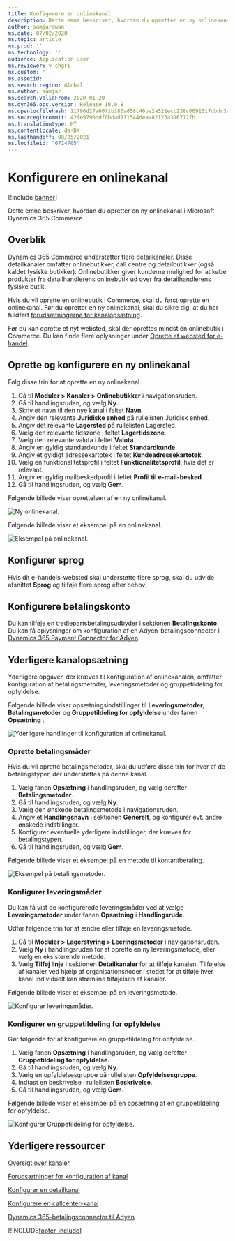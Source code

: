 ```yaml
---
title: Konfigurere en onlinekanal
description: Dette emne beskriver, hvordan du opretter en ny onlinekanal i Microsoft Dynamics 365 Commerce.
author: samjarawan
ms.date: 07/02/2020
ms.topic: article
ms.prod: ''
ms.technology: ''
audience: Application User
ms.reviewer: v-chgri
ms.custom: ''
ms.assetid: ''
ms.search.region: Global
ms.author: samjar
ms.search.validFrom: 2020-01-20
ms.dyn365.ops.version: Release 10.0.8
ms.openlocfilehash: 11796d27a6071b180ad58c46ba2a521ecc238c6091517dbdc3a4f153b3d81749
ms.sourcegitcommit: 42fe9790ddf0bdad911544deaa82123a396712fb
ms.translationtype: HT
ms.contentlocale: da-DK
ms.lasthandoff: 08/05/2021
ms.locfileid: "6714705"
---
```

# <a name="set-up-an-online-channel"></a>Konfigurere en onlinekanal


[!include [banner](includes/banner.md)]

Dette emne beskriver, hvordan du opretter en ny onlinekanal i Microsoft Dynamics 365 Commerce.

## <a name="overview"></a>Overblik

Dynamics 365 Commerce understøtter flere detailkanaler. Disse detailkanaler omfatter onlinebutikker, call centre og detailbutikker (også kaldet fysiske butikker). Onlinebutikker giver kunderne mulighed for at købe produkter fra detailhandlerens onlinebutik ud over fra detailhandlerens fysiske butik.

Hvis du vil oprette en onlinebutik i Commerce, skal du først oprette en onlinekanal. Før du opretter en ny onlinekanal, skal du sikre dig, at du har fuldført [forudsætningerne for kanalopsætning](channels-prerequisites.md).

Før du kan oprette et nyt websted, skal der oprettes mindst én onlinebutik i Commerce. Du kan finde flere oplysninger under [Oprette et websted for e-handel](create-ecommerce-site.md).

## <a name="create-and-configure-a-new-online-channel"></a>Oprette og konfigurere en ny onlinekanal

Følg disse trin for at oprette en ny onlinekanal.

1. Gå til **Moduler \> Kanaler \> Onlinebutikker** i navigationsruden.
1. Gå til handlingsruden, og vælg **Ny**.
1. Skriv et navn til den nye kanal i feltet **Navn**.
1. Angiv den relevante **Juridiske enhed** på rullelisten Juridisk enhed.
1. Angiv det relevante **Lagersted** på rullelisten Lagersted.
1. Vælg den relevante tidszone i feltet **Lagertidszone**.
1. Vælg den relevante valuta i feltet **Valuta**.
1. Angiv en gyldig standardkunde i feltet **Standardkunde**.
1. Angiv et gyldigt adressekartotek i feltet **Kundeadressekartotek**.
1. Vælg en funktionalitetsprofil i feltet **Funktionalitetsprofil**, hvis det er relevant.
1. Angiv en gyldig mailbeskedprofil i feltet **Profil til e-mail-besked**.
1. Gå til handlingsruden, og vælg **Gem**.

Følgende billede viser oprettelsen af en ny onlinekanal.

![Ny onlinekanal.](media/channel-setup-online-1.png)

Følgende billede viser et eksempel på en onlinekanal.

![Eksempel på onlinekanal.](media/channel-setup-online-2.png)

## <a name="set-up-languages"></a>Konfigurer sprog

Hvis dit e-handels-websted skal understøtte flere sprog, skal du udvide afsnittet **Sprog** og tilføje flere sprog efter behov.

## <a name="set-up-payment-account"></a>Konfigurere betalingskonto

Du kan tilføje en tredjepartsbetalingsudbyder i sektionen **Betalingskonto**. Du kan få oplysninger om konfiguration af en Adyen-betalingsconnector i [Dynamics 365 Payment Connector for Adyen](./dev-itpro/adyen-connector.md).

## <a name="additional-channel-setup"></a>Yderligere kanalopsætning

Yderligere opgaver, der kræves til konfiguration af onlinekanalen, omfatter konfiguration af betalingsmetoder, leveringsmetoder og gruppetildeling for opfyldelse.

Følgende billede viser opsætningsindstillinger til **Leveringsmetoder**, **Betalingsmetoder** og **Gruppetildeling for opfyldelse** under fanen **Opsætning** .

![Yderligere handlinger til konfiguration af onlinekanal.](media/channel-setup-online-3.png)

### <a name="set-up-payment-methods"></a>Oprette betalingsmåder

Hvis du vil oprette betalingsmetoder, skal du udføre disse trin for hver af de betalingstyper, der understøttes på denne kanal.

1. Vælg fanen **Opsætning** i handlingsruden, og vælg derefter **Betalingsmetoder**.
1. Gå til handlingsruden, og vælg **Ny**.
1. Vælg den ønskede betalingsmetode i navigationsruden.
1. Angiv et **Handlingsnavn** i sektionen **Generelt**, og konfigurer evt. andre ønskede indstillinger.
1. Konfigurer eventuelle yderligere indstillinger, der kræves for betalingstypen.
1. Gå til handlingsruden, og vælg **Gem**.

Følgende billede viser et eksempel på en metode til kontantbetaling.

![Eksempel på betalingsmetoder.](media/channel-setup-retail-5.png)

### <a name="set-up-modes-of-delivery"></a>Konfigurer leveringsmåder

Du kan få vist de konfigurerede leveringsmåder ved at vælge **Leveringsmetoder** under fanen **Opsætning** i **Handlingsrude**.  

Udfør følgende trin for at ændre eller tilføje en leveringsmetode.

1. Gå til **Moduler \> Lagerstyring \> Leeringsmetoder** i navigationsruden.
1. Vælg **Ny** i handlingsruden for at oprette en ny leveringsmetode, eller vælg en eksisterende metode.
1. Vælg **Tilføj linje** i sektionen **Detailkanaler** for at tilføje kanalen. Tilføjelse af kanaler ved hjælp af organisationsnoder i stedet for at tilføje hver kanal individuelt kan strømline tilføjelsen af kanaler.

Følgende billede viser et eksempel på en leveringsmetode.

![Konfigurer leveringsmåder.](media/channel-setup-retail-7.png)

### <a name="set-up-a-fulfillment-group-assignment"></a>Konfigurer en gruppetildeling for opfyldelse

Gør følgende for at konfigurere en gruppetildeling for opfyldelse.

1. Vælg fanen **Opsætning** i handlingsruden, og vælg derefter **Gruppetildeling for opfyldelse**.
1. Gå til handlingsruden, og vælg **Ny**.
1. Vælg en opfyldelsesgruppe på rullelisten **Opfyldelsesgruppe**.
1. Indtast en beskrivelse i rullelisten **Beskrivelse**.
1. Gå til handlingsruden, og vælg **Gem**.

Følgende billede viser et eksempel på en opsætning af en gruppetildeling for opfyldelse.

![Konfigurer Gruppetildeling for opfyldelse.](media/channel-setup-retail-9.png)

## <a name="additional-resources"></a>Yderligere ressourcer

[Oversigt over kanaler](channels-overview.md)

[Forudsætninger for konfiguration af kanal](channels-prerequisites.md)

[Konfigurer en detailkanal](channel-setup-retail.md)

[Konfigurere en callcenter-kanal](channel-setup-callcenter.md)

[Dynamics 365-betalingsconnector til Adyen](./dev-itpro/adyen-connector.md)


[!INCLUDE[footer-include](../includes/footer-banner.md)]